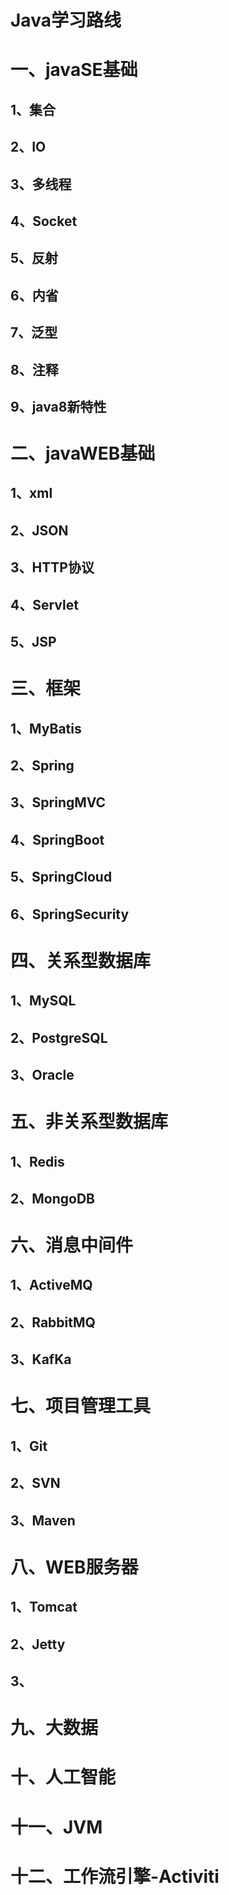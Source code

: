 # Java学习路线

# 一、javaSE基础

## 1、集合

## 2、IO

## 3、多线程

## 4、Socket

## 5、反射

## 6、内省

## 7、泛型

## 8、注释

## 9、java8新特性



# 二、javaWEB基础

## 1、xml

## 2、JSON

## 3、HTTP协议

## 4、Servlet

## 5、JSP

# 三、框架

## 1、MyBatis

## 2、Spring

## 3、SpringMVC

## 4、SpringBoot

## 5、SpringCloud

## 6、SpringSecurity



# 四、关系型数据库

## 1、MySQL

## 2、PostgreSQL

## 3、Oracle



# 五、非关系型数据库

## 1、Redis

## 2、MongoDB



# 六、消息中间件

## 1、ActiveMQ

## 2、RabbitMQ

## 3、KafKa



# 七、项目管理工具

## 1、Git

## 2、SVN

## 3、Maven



# 八、WEB服务器

## 1、Tomcat

## 2、Jetty

## 3、



# 九、大数据





# 十、人工智能



# 十一、JVM



# 十二、工作流引擎-Activiti








